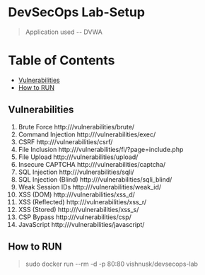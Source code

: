# DevSecOps Lab-Setup

>Application used -- DVWA


# Table of Contents
* [Vulnerabilities](#vulnerabilities)
* [How to RUN](#howtorun)

## Vulnerabilities

1. Brute Force		http://<ip>/vulnerabilities/brute/
2. Command Injection	http://<ip>/vulnerabilities/exec/
3. CSRF  			http://<ip>/vulnerabilities/csrf/
4. File Inclusion  	http://<ip>/vulnerabilities/fi/?page=include.php 
5. File Upload		http://<ip>/vulnerabilities/upload/
6. Insecure CAPTCHA 	http://<ip>/vulnerabilities/captcha/ 
7. SQL Injection		http://<ip>/vulnerabilities/sqli/
8. SQL Injection (Blind) 	http://<ip>/vulnerabilities/sqli_blind/
9. Weak Session IDs	http://<ip>/vulnerabilities/weak_id/
10. XSS (DOM)		http://<ip>/vulnerabilities/xss_d/ 
11. XSS (Reflected)		http://<ip>/vulnerabilities/xss_r/ 
12. XSS (Stored)		http://<ip>/vulnerabilities/xss_s/
13. CSP Bypass 		http://<ip>/vulnerabilities/csp/
14. JavaScript		http://<ip>/vulnerabilities/javascript/


## How to RUN

>sudo docker run --rm -d -p 80:80 vishnusk/devsecops-lab 

